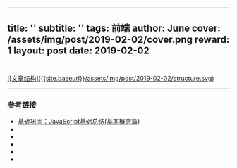 

---
title: ''
subtitle: ''
tags: 前端
author: June
cover: /assets/img/post/2019-02-02/cover.png
reward: 1
layout: post
date: 2019-02-02
---

# 

<a data-fancybox="gallery" href="{{site.baseurl}}/assets/img/post/2019-02-02/structure.svg">
![文章结构]({{site.baseurl}}/assets/img/post/2019-02-02/structure.svg)
</a>



---

### 参考链接

* [基础巩固：JavaScript基础总结(基本概念篇)](https://segmentfault.com/a/1190000015752795)
* []()
* []()
* []()
* []()
* []()